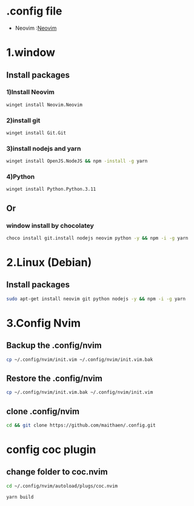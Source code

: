 # .config file

* Neovim         :[Neovim](https://github.com/maithaen/.config/tree/main/nvim)


# 1.window
## Install packages
### 1)Install Neovim
```bash
winget install Neovim.Neovim
```
### 2)install git
```bash
winget install Git.Git
```
### 3)install nodejs and yarn
```bash
winget install OpenJS.NodeJS && npm -install -g yarn
```
### 4)Python
```bash
winget install Python.Python.3.11
```
## Or
### window install by chocolatey 
```bash
choco install git.install nodejs neovim python -y && npm -i -g yarn
```
# 2.Linux (Debian)
## Install packages
```bash
sudo apt-get install neovim git python nodejs -y && npm -i -g yarn
```
# 3.Config Nvim
## Backup the .config/nvim
```bash
cp ~/.config/nvim/init.vim ~/.config/nvim/init.vim.bak
```
## Restore the .config/nvim
```bash
cp ~/.config/nvim/init.vim.bak ~/.config/nvim/init.vim
```
## clone .config/nvim
```bash
cd && git clone https://github.com/maithaen/.config.git
```

# config coc plugin
## change folder to coc.nvim
```bash
cd ~/.config/nvim/autoload/plugs/coc.nvim
```
```bash
yarn build
```




